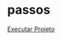 # passos

<a href="https://ricardocamarinha.github.io/Simple-Projects-Js/passos/index.html">Executar Projeto</a>
